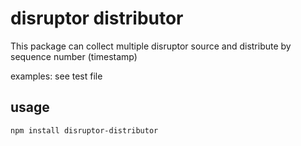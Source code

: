 # disruptor distributor
This package can collect multiple disruptor source and distribute by sequence number (timestamp)

examples: see test file

## usage
```
npm install disruptor-distributor
```
